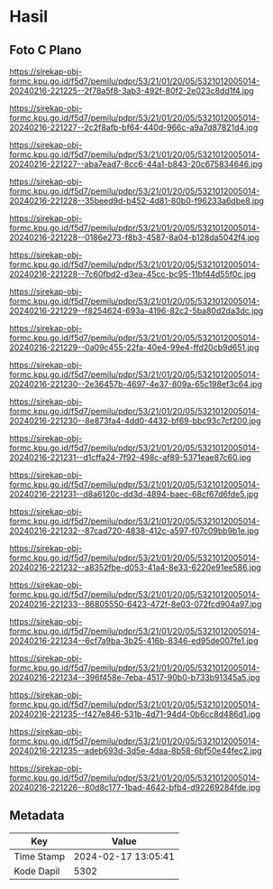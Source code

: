 # Hasil

## Foto C Plano

https://sirekap-obj-formc.kpu.go.id/f5d7/pemilu/pdpr/53/21/01/20/05/5321012005014-20240216-221225--2f78a5f8-3ab3-492f-80f2-2e023c8dd1f4.jpg

https://sirekap-obj-formc.kpu.go.id/f5d7/pemilu/pdpr/53/21/01/20/05/5321012005014-20240216-221227--2c2f8afb-bf64-440d-966c-a9a7d87821d4.jpg

https://sirekap-obj-formc.kpu.go.id/f5d7/pemilu/pdpr/53/21/01/20/05/5321012005014-20240216-221227--aba7ead7-8cc6-44a1-b843-20c675834646.jpg

https://sirekap-obj-formc.kpu.go.id/f5d7/pemilu/pdpr/53/21/01/20/05/5321012005014-20240216-221228--35beed9d-b452-4d81-80b0-f96233a6dbe8.jpg

https://sirekap-obj-formc.kpu.go.id/f5d7/pemilu/pdpr/53/21/01/20/05/5321012005014-20240216-221228--0186e273-f8b3-4587-8a04-b128da5042f4.jpg

https://sirekap-obj-formc.kpu.go.id/f5d7/pemilu/pdpr/53/21/01/20/05/5321012005014-20240216-221228--7c60fbd2-d3ea-45cc-bc95-11bf44d55f0c.jpg

https://sirekap-obj-formc.kpu.go.id/f5d7/pemilu/pdpr/53/21/01/20/05/5321012005014-20240216-221229--f8254624-693a-4196-82c2-5ba80d2da3dc.jpg

https://sirekap-obj-formc.kpu.go.id/f5d7/pemilu/pdpr/53/21/01/20/05/5321012005014-20240216-221229--0a09c455-22fa-40e4-99e4-ffd20cb9d651.jpg

https://sirekap-obj-formc.kpu.go.id/f5d7/pemilu/pdpr/53/21/01/20/05/5321012005014-20240216-221230--2e36457b-4697-4e37-809a-65c198ef3c64.jpg

https://sirekap-obj-formc.kpu.go.id/f5d7/pemilu/pdpr/53/21/01/20/05/5321012005014-20240216-221230--8e873fa4-4dd0-4432-bf69-bbc93c7cf200.jpg

https://sirekap-obj-formc.kpu.go.id/f5d7/pemilu/pdpr/53/21/01/20/05/5321012005014-20240216-221231--d1cffa24-7f92-498c-af89-5371eae87c60.jpg

https://sirekap-obj-formc.kpu.go.id/f5d7/pemilu/pdpr/53/21/01/20/05/5321012005014-20240216-221231--d8a6120c-dd3d-4894-baec-68cf67d6fde5.jpg

https://sirekap-obj-formc.kpu.go.id/f5d7/pemilu/pdpr/53/21/01/20/05/5321012005014-20240216-221232--87cad720-4838-412c-a597-f07c09bb9b1e.jpg

https://sirekap-obj-formc.kpu.go.id/f5d7/pemilu/pdpr/53/21/01/20/05/5321012005014-20240216-221232--a8352fbe-d053-41a4-8e33-6220e91ee586.jpg

https://sirekap-obj-formc.kpu.go.id/f5d7/pemilu/pdpr/53/21/01/20/05/5321012005014-20240216-221233--86805550-6423-472f-8e03-072fcd904a97.jpg

https://sirekap-obj-formc.kpu.go.id/f5d7/pemilu/pdpr/53/21/01/20/05/5321012005014-20240216-221234--6cf7a9ba-3b25-416b-8346-ed95de007fe1.jpg

https://sirekap-obj-formc.kpu.go.id/f5d7/pemilu/pdpr/53/21/01/20/05/5321012005014-20240216-221234--396f458e-7eba-4517-90b0-b733b91345a5.jpg

https://sirekap-obj-formc.kpu.go.id/f5d7/pemilu/pdpr/53/21/01/20/05/5321012005014-20240216-221235--f427e846-531b-4d71-94d4-0b6cc8d486d1.jpg

https://sirekap-obj-formc.kpu.go.id/f5d7/pemilu/pdpr/53/21/01/20/05/5321012005014-20240216-221235--adeb693d-3d5e-4daa-8b58-6bf50e44fec2.jpg

https://sirekap-obj-formc.kpu.go.id/f5d7/pemilu/pdpr/53/21/01/20/05/5321012005014-20240216-221226--80d8c177-1bad-4642-bfb4-d92269284fde.jpg


## Metadata

| Key        | Value               |
| ---------- | ------------------- |
| Time Stamp | 2024-02-17 13:05:41 |
| Kode Dapil | 5302                |



